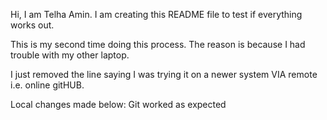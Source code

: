 Hi,
I am Telha Amin.
I am creating this README file to test if everything works out.

This is my second time doing this process.
The reason is because I had trouble with my other laptop.

I just removed the line saying I was trying it on a newer system VIA remote i.e. online gitHUB. 

Local changes made below:
Git worked as expected